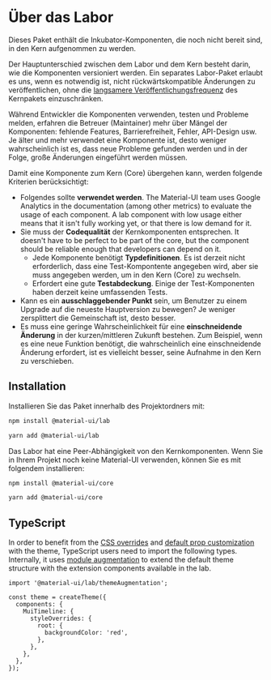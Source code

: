 # Über das Labor

<p class="description">Dieses Paket enthält die Inkubator-Komponenten, die noch nicht bereit sind, in den Kern aufgenommen zu werden.</p>

Der Hauptunterschied zwischen dem Labor und dem Kern besteht darin, wie die Komponenten versioniert werden. Ein separates Labor-Paket erlaubt es uns, wenn es notwendig ist, nicht rückwärtskompatible Änderungen zu veröffentlichen, ohne die [langsamere Veröffentlichungsfrequenz](https://material-ui.com/versions/#release-frequency) des Kernpakets einzuschränken.

Während Entwickler die Komponenten verwenden, testen und Probleme melden, erfahren die Betreuer (Maintainer) mehr über Mängel der Komponenten: fehlende Features, Barrierefreiheit, Fehler, API-Design usw. Je älter und mehr verwendet eine Komponente ist, desto weniger wahrscheinlich ist es, dass neue Probleme gefunden werden und in der Folge, große Änderungen eingeführt werden müssen.

Damit eine Komponente zum Kern (Core) übergehen kann, werden folgende Kriterien berücksichtigt:

- Folgendes sollte **verwendet werden**. The Material-UI team uses Google Analytics in the documentation (among other metrics) to evaluate the usage of each component. A lab component with low usage either means that it isn't fully working yet, or that there is low demand for it.
- Sie muss der **Codequalität** der Kernkomponenten entsprechen. It doesn't have to be perfect to be part of the core, but the component should be reliable enough that developers can depend on it.
  - Jede Komponente benötigt **Typdefinitionen**. Es ist derzeit nicht erforderlich, dass eine Test-Kompontente angegeben wird, aber sie muss angegeben werden, um in den Kern (Core) zu wechseln.
  - Erfordert eine gute **Testabdeckung**. Einige der Test-Komponenten haben derzeit keine umfassenden Tests.
- Kann es ein **ausschlaggebender Punkt** sein, um Benutzer zu einem Upgrade auf die neueste Hauptversion zu bewegen? Je weniger zersplittert die Gemeinschaft ist, desto besser.
- Es muss eine geringe Wahrscheinlichkeit für eine **einschneidende Änderung** in der kurzen/mittleren Zukunft bestehen. Zum Beispiel, wenn es eine neue Funktion benötigt, die wahrscheinlich eine einschneidende Änderung erfordert, ist es vielleicht besser, seine Aufnahme in den Kern zu verschieben.

## Installation

Installieren Sie das Paket innerhalb des Projektordners mit:

```sh
npm install @material-ui/lab
```
```sh
yarn add @material-ui/lab
```

Das Labor hat eine Peer-Abhängigkeit von den Kernkomponenten. Wenn Sie in Ihrem Projekt noch keine Material-UI verwenden, können Sie es mit folgendem installieren:

```sh
npm install @material-ui/core
```
```sh 
yarn add @material-ui/core
```

## TypeScript

In order to benefit from the [CSS overrides](/customization/theme-components/#global-style-overrides) and [default prop customization](/customization/theme-components/#default-props) with the theme, TypeScript users need to import the following types. Internally, it uses [module augmentation](/guides/typescript/#customization-of-theme) to extend the default theme structure with the extension components available in the lab.

```tsx
import '@material-ui/lab/themeAugmentation';

const theme = createTheme({
  components: {
    MuiTimeline: {
      styleOverrides: {
        root: {
          backgroundColor: 'red',
        },
      },
    },
  },
});
```
